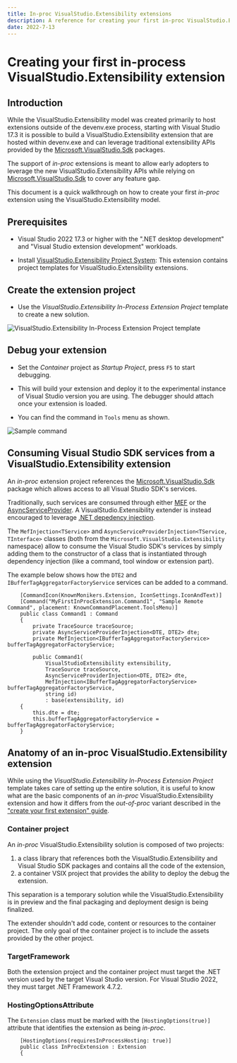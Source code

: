 ```yaml
---
title: In-proc VisualStudio.Extensibility extensions
description: A reference for creating your first in-proc VisualStudio.Extensibility extension
date: 2022-7-13
---
```


# Creating your first in-process VisualStudio.Extensibility extension

## Introduction
While the VisualStudio.Extensibility model was created primarily to host extensions outside of the devenv.exe process, starting with Visual Studio 17.3 it is possible to build a VisualStudio.Extensibility extension that are hosted within devenv.exe and can leverage traditional extensibility APIs provided by the [Microsoft.VisualStudio.Sdk](https://www.nuget.org/packages/Microsoft.VisualStudio.Sdk) packages.

The support of *in-proc* extensions is meant to allow early adopters to leverage the new VisualStudio.Extensibility APIs while relying on [Microsoft.VisualStudio.Sdk](https://www.nuget.org/packages/Microsoft.VisualStudio.Sdk) to cover any feature gap.

This document is a quick walkthrough on how to create your first *in-proc* extension using the VisualStudio.Extensibility model.

## Prerequisites

* Visual Studio 2022 17.3 or higher with the ".NET desktop development" and "Visual Studio extension development" workloads.

* Install [VisualStudio.Extensibility Project System](https://marketplace.visualstudio.com/items?itemName=vsext.gladstone): This extension contains project templates for VisualStudio.Extensibility extensions.

## Create the extension project

* Use the *VisualStudio.Extensibility In-Process Extension Project* template to create a new solution.

![VisualStudio.Extensibility In-Process Extension Project template](in-proc-project-template.png "VisualStudio.Extensibility In-Process Extension Project template")

## Debug your extension

* Set the *Container* project as *Startup Project*, press `F5` to start debugging.

* This will build your extension and deploy it to the experimental instance of Visual Studio version you are using. The debugger should attach once your extension is loaded.

* You can find the command in `Tools` menu as shown.

![Sample command](extension-command-2.png "Sample command")

## Consuming Visual Studio SDK services from a VisualStudio.Extensibility extension

An *in-proc* extension project references the [Microsoft.VisualStudio.Sdk](https://www.nuget.org/packages/Microsoft.VisualStudio.Sdk) package which allows access to all Visual Studio SDK's services.

Traditionally, such services are consumed through either [MEF](https://docs.microsoft.com/en-us/visualstudio/extensibility/managed-extensibility-framework-in-the-editor) or the [AsyncServiceProvider](https://docs.microsoft.com/en-us/dotnet/api/microsoft.visualstudio.shell.asyncserviceprovider). A VisualStudio.Extensibility extender is instead encouraged to leverage [.NET depedency injection](https://docs.microsoft.com/en-us/dotnet/core/extensions/dependency-injection).

The `MefInjection<TService>` and `AsyncServiceProviderInjection<TService, TInterface>` classes (both from the `Microsoft.VisualStudio.Extensibility` namespace) allow to consume the Visual Studio SDK's services by simply adding them to the constructor of a class that is instantiated through dependency injection (like a command, tool window or extension part).

The example below shows how the `DTE2` and `IBufferTagAggregatorFactoryService` services can be added to a command.

```CSharp
    [CommandIcon(KnownMonikers.Extension, IconSettings.IconAndText)]
    [Command("MyFirstInProcExtension.Command1", "Sample Remote Command", placement: KnownCommandPlacement.ToolsMenu)]
    public class Command1 : Command
    {
        private TraceSource traceSource;
		private AsyncServiceProviderInjection<DTE, DTE2> dte;
		private MefInjection<IBufferTagAggregatorFactoryService> bufferTagAggregatorFactoryService;

        public Command1(
			VisualStudioExtensibility extensibility,
			TraceSource traceSource,
			AsyncServiceProviderInjection<DTE, DTE2> dte,
			MefInjection<IBufferTagAggregatorFactoryService> bufferTagAggregatorFactoryService,
			string id)
			: base(extensibility, id)
    {
		this.dte = dte;
		this.bufferTagAggregatorFactoryService = bufferTagAggregatorFactoryService;
    }
```

## Anatomy of an in-proc VisualStudio.Extensibility extension

While using the *VisualStudio.Extensibility In-Process Extension Project* template takes care of setting up the entire solution, it is useful to know what are the basic components of an *in-proc* VisualStudio.Extensibility extension and how it differs from the *out-of-proc* variant described in the ["create your first extension" guide](create-your-first-extension.md).

### Container project

An *in-proc* VisualStudio.Extensibility solution is composed of two projects:
1. a class library that references both the VisualStudio.Extensibility and Visual Studio SDK packages and contains all the code of the extension,
1. a container VSIX project that provides the ability to deploy the debug the extension.

This separation is a temporary solution while the VisualStudio.Extensibility is in preview and the final packaging and deployment design is being finalized.

The extender shouldn't add code, content or resources to the container project. The only goal of the container project is to include the assets provided by the other project.

### TargetFramework

Both the extension project and the container project must target the .NET version used by the target Visual Studio version. For Visual Studio 2022, they must target .NET Framework 4.7.2.

### HostingOptionsAttribute

The `Extension` class must be marked with the `[HostingOptions(true)]` attribute that identifies the extension as being *in-proc*.

```CSharp
    [HostingOptions(requiresInProcessHosting: true)]
    public class InProcExtension : Extension
    {
```
